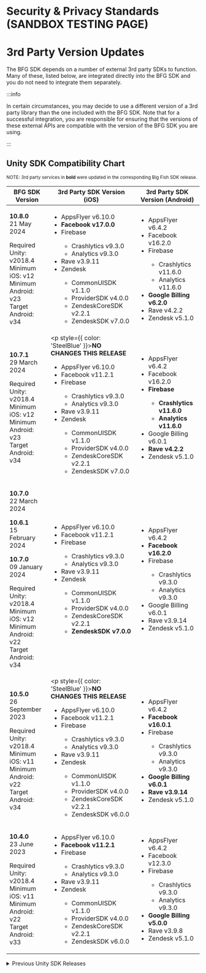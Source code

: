 # Security & Privacy Standards (SANDBOX TESTING PAGE)

# 3rd Party Version Updates

<style> {` th, td { vertical-align: top; } `}</style>
<style> {` table { display: table; width: 100%; } `}</style>

The BFG SDK depends on a number of external 3rd party SDKs to function. Many of these, listed below, are integrated directly into the BFG SDK and you do not need to integrate them separately.

:::info 

In certain circumstances, you may decide to use a different version of a 3rd party library than the one included with the BFG SDK. Note that for a successful integration, you are responsible for ensuring that the versions of these external APIs are compatible with the version of the BFG SDK you are using.

:::

## Unity SDK Compatibility Chart 

<sup>NOTE: 3rd party services in <strong>bold</strong> were updated in the corresponding Big Fish SDK release.</sup><br />

<table>
  <thead>
    <tr>
      <th><strong>BFG SDK Version</strong></th>
      <th><strong>3rd Party SDK Version (iOS)</strong></th>
      <th><strong>3rd Party SDK Version (Android)</strong></th>
    </tr>
  </thead>
  <tbody>
    <tr>
      <td>

  **10.8.0**<br />
  21 May 2024

  Required Unity: v2018.4<br />
  Minimum iOS: v12<br />
  Minimum Android: v23<br />
  Target Android: v34<br />
      </td>
      <td>
        <ul>
          <li>AppsFlyer v6.10.0</li>
          <li>**Facebook v17.0.0**</li>
          <li>Firebase</li>
          <ul>
            <li>Crashlytics v9.3.0</li>
            <li>Analytics v9.3.0</li>
          </ul>
          <li>Rave v3.9.11</li>
          <li>Zendesk</li>
          <ul>
            <li>CommonUISDK v1.1.0</li>
            <li>ProviderSDK v4.0.0</li>
            <li>ZendeskCoreSDK v2.2.1</li>
            <li>ZendeskSDK v7.0.0</li>
          </ul>
        </ul>
      </td>
      <td>
        <ul>
          <li>AppsFlyer v6.4.2</li>
          <li>Facebook v16.2.0</li>
          <li>Firebase</li>
          <ul>
            <li>Crashlytics v11.6.0</li>
            <li>Analytics v11.6.0</li>
          </ul>
          <li>**Google Billing v6.2.0**</li>
          <li>Rave v4.2.2</li>
          <li>Zendesk v5.1.0</li>
        </ul>
      </td>
    </tr>
    <tr>
      <td>

  **10.7.1**<br />
  29 March 2024

  Required Unity: v2018.4<br />
  Minimum iOS: v12<br />
  Minimum Android: v23<br />
  Target Android: v34<br />
      </td>
      <td>
        <p style={{ color: 'SteelBlue' }}>**NO CHANGES THIS RELEASE**</p>
        <ul>
          <li>AppsFlyer v6.10.0</li>
          <li>Facebook v11.2.1</li>
          <li>Firebase</li>
          <ul>
            <li>Crashlytics v9.3.0</li>
            <li>Analytics v9.3.0</li>
          </ul>
          <li>Rave v3.9.11</li>
          <li>Zendesk</li>
          <ul>
            <li>CommonUISDK v1.1.0</li>
            <li>ProviderSDK v4.0.0</li>
            <li>ZendeskCoreSDK v2.2.1</li>
            <li>ZendeskSDK v7.0.0</li>
          </ul>
        </ul>
      </td>
      <td>
        <ul>
          <li>AppsFlyer v6.4.2</li>
          <li>Facebook v16.2.0</li>
          <li>**Firebase**</li>
          <ul>
            <li>**Crashlytics v11.6.0**</li>
            <li>**Analytics v11.6.0**</li>
          </ul>
          <li>Google Billing v6.0.1</li>
          <li>**Rave v4.2.2**</li>
          <li>Zendesk v5.1.0</li>
        </ul>
      </td>
    </tr>
    <tr>
      <td>

  **10.7.0**<br />
  22 March 2024

  **10.6.1**<br />
  15 February 2024

  **10.7.0**<br />
  09 January 2024

  Required Unity: v2018.4<br />
  Minimum iOS: v12<br />
  Minimum Android: v22<br />
  Target Android: v34<br />
      </td>
      <td>
        <ul>
          <li>AppsFlyer v6.10.0</li>
          <li>Facebook v11.2.1</li>
          <li>Firebase</li>
          <ul>
            <li>Crashlytics v9.3.0</li>
            <li>Analytics v9.3.0</li>
          </ul>
          <li>Rave v3.9.11</li>
          <li>Zendesk</li>
          <ul>
            <li>CommonUISDK v1.1.0</li>
            <li>ProviderSDK v4.0.0</li>
            <li>ZendeskCoreSDK v2.2.1</li>
            <li>**ZendeskSDK v7.0.0**</li>
          </ul>
        </ul>
      </td>
      <td>
        <ul>
          <li>AppsFlyer v6.4.2</li>
          <li>**Facebook v16.2.0**</li>
          <li>Firebase</li>
          <ul>
            <li>Crashlytics v9.3.0</li>
            <li>Analytics v9.3.0</li>
          </ul>
          <li>Google Billing v6.0.1</li>
          <li>Rave v3.9.14</li>
          <li>Zendesk v5.1.0</li>
        </ul>
      </td>
    </tr>
    <tr>
      <td>

  **10.5.0**<br />
  26 September 2023

  Required Unity: v2018.4<br />
  Minimum iOS: v11<br />
  Minimum Android: v22<br />
  Target Android: v34<br />
      </td>
      <td>
        <p style={{ color: 'SteelBlue' }}>**NO CHANGES THIS RELEASE**</p>
        <ul>
          <li>AppsFlyer v6.10.0</li>
          <li>Facebook v11.2.1</li>
          <li>Firebase</li>
          <ul>
            <li>Crashlytics v9.3.0</li>
            <li>Analytics v9.3.0</li>
          </ul>
          <li>Rave v3.9.11</li>
          <li>Zendesk</li>
          <ul>
            <li>CommonUISDK v1.1.0</li>
            <li>ProviderSDK v4.0.0</li>
            <li>ZendeskCoreSDK v2.2.1</li>
            <li>ZendeskSDK v6.0.0</li>
          </ul>
        </ul>
      </td>
      <td>
        <ul>
          <li>AppsFlyer v6.4.2</li>
          <li>**Facebook v16.0.1**</li>
          <li>Firebase</li>
          <ul>
            <li>Crashlytics v9.3.0</li>
            <li>Analytics v9.3.0</li>
          </ul>
          <li>**Google Billing v6.0.1**</li>
          <li>**Rave v3.9.14**</li>
          <li>Zendesk v5.1.0</li>
        </ul>
      </td>
    </tr>
    <tr>
      <td>

  **10.4.0**<br />
  23 June 2023

  Required Unity: v2018.4<br />
  Minimum iOS: v11<br />
  Minimum Android: v22<br />
  Target Android: v33<br />
      </td>
      <td>
        <ul>
          <li>AppsFlyer v6.10.0</li>
          <li>**Facebook v11.2.1**</li>
          <li>Firebase</li>
          <ul>
            <li>Crashlytics v9.3.0</li>
            <li>Analytics v9.3.0</li>
          </ul>
          <li>Rave v3.9.11</li>
          <li>Zendesk</li>
          <ul>
            <li>CommonUISDK v1.1.0</li>
            <li>ProviderSDK v4.0.0</li>
            <li>ZendeskCoreSDK v2.2.1</li>
            <li>ZendeskSDK v6.0.0</li>
          </ul>
        </ul>
      </td>
      <td>
        <ul>
          <li>AppsFlyer v6.4.2</li>
          <li>Facebook v12.3.0</li>
          <li>Firebase</li>
          <ul>
            <li>Crashlytics v9.3.0</li>
            <li>Analytics v9.3.0</li>
          </ul>
          <li>**Google Billing v5.0.0**</li>
          <li>Rave v3.9.8</li>
          <li>Zendesk v5.1.0</li>
        </ul>
      </td>
    </tr>
  </tbody>
</table>

<details>
  <summary>Previous Unity SDK Releases</summary>
  <table>
    <thead>
      <tr>
        <th><strong>BFG SDK Version</strong></th>
        <th><strong>3rd Party SDK Version (iOS)</strong></th>
        <th><strong>3rd Party SDK Version (Android)</strong></th>
      </tr>
    </thead>
    <tbody>
      <tr>
        <td>

    **10.3.0**<br />
    06 April 2023

    Required Unity: v2018.4<br />
    Minimum iOS: v11<br />
    Minimum Android: v22<br />
    Target Android: v33<br />
        </td>
        <td>
          <ul>
            <li>**AppsFlyer v6.10.0**</li>
            <li>Facebook v9.2.0</li>
            <li>Firebase</li>
            <ul>
              <li>Crashlytics v9.3.0</li>
              <li>Analytics v9.3.0</li>
            </ul>
            <li>Rave v3.9.11</li>
            <li>Zendesk</li>
            <ul>
              <li>CommonUISDK v1.1.0</li>
              <li>ProviderSDK v4.0.0</li>
              <li>ZendeskCoreSDK v2.2.1</li>
              <li>**ZendeskSDK v6.0.0**</li>
            </ul>
          </ul>
        </td>
        <td>
          <p style={{ color: 'SteelBlue' }}>**NO CHANGES THIS RELEASE**</p>
          <ul>
            <li>AppsFlyer v6.4.2</li>
            <li>Facebook v12.3.0</li>
            <li>Firebase</li>
            <ul>
              <li>Crashlytics v9.3.0</li>
              <li>Analytics v9.3.0</li>
            </ul>
            <li>Google Billing v4.1.0</li>
            <li>Rave v3.9.8</li>
            <li>Zendesk v5.1.0</li>
          </ul>
        </td>
      </tr>
    </tbody>
  </table>
</details>
